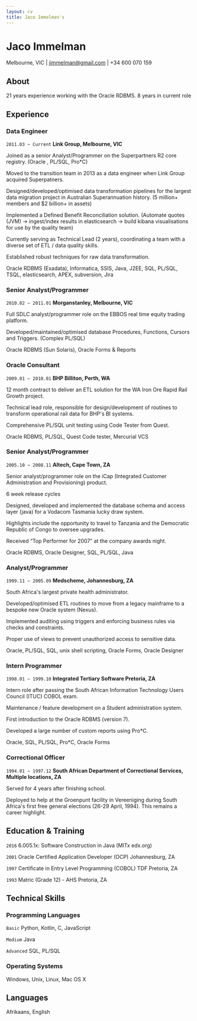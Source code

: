 ```yaml
---
layout: cv
title: Jaco Immelman's
---
```

# Jaco Immelman
<div id="webaddress"> Melbourne, VIC | 
<a target="_blank" href="mailto:jimmelman@gmail.com"><i class="fa fa-envelope-o fa-2x"></i> jimmelman@gmail.com</a> |  <i class="fa fa-mobile fa-2x"></i> +34 600 070 159 
</div>


## About 

21 years experience working with the Oracle RDBMS. 8 years in current role

## Experience

### Data Engineer
`2011.03 ~ Current`
__Link Group, Melbourne, VIC__ 

Joined as a senior Analyst/Programmer on the Superpartners R2 core registry. (Oracle , PL/SQL, Pro*C)

Moved to the transition team in 2013 as a data engineer when Link Group acquired Superpatners.

Designed/developed/optimised data transformation pipelines for the largest data migration project in Australian Superannuation history. (5 million+ members and $2 billion+ in assets) 

Implemented a Defined Benefit Reconciliation solution. (Automate quotes (JVM) -> ingest/index results in elasticsearch -> build kibana visualisations for use by the  quality team)

Currently serving as Technical Lead (2 years), coordinating a team with a diverse set of ETL / data quality skills.

Established robust techniques for raw data transformation.

Oracle RDBMS (Exadata), Informatica, SSIS, Java, J2EE, SQL, PL/SQL, TSQL, elasticsearch, APEX, subversion, Jira


### Senior Analyst/Programmer
`2010.02 ~ 2011.01`
__Morganstanley, Melbourne, VIC__ 

Full SDLC analyst/programmer role on the EBBOS real time equity trading platform.

Developed/maintained/optimised database Procedures, Functions, Cursors and Triggers. (Complex PL/SQL)
 
Oracle RDBMS (Sun Solaris), Oracle Forms & Reports

### Oracle Consultant
`2009.01 ~ 2010.01`
__BHP Billiton, Perth, WA__ 

12 month contract to deliver an ETL solution for the WA Iron Ore Rapid Rail Growth project.
 
Technical lead role, responsible for design/development of routines to transform operational rail data for BHP's BI systems. 

Comprehensive PL/SQL unit testing using Code Tester from Quest.

Oracle RDBMS, PL/SQL, Quest Code tester, Mercurial VCS

### Senior Analyst/Programmer
`2005.10 ~ 2008.11`
__Altech, Cape Town, ZA__ 

Senior analyst/programmer role on the iCap (Integrated Customer Administration and Provisioning) product.

6 week release cycles

Designed, developed and implemented the database schema and access layer (java) for a Vodacom Tasmania lucky draw system.
 
Highlights include the opportunity to travel to Tanzania and the Democratic Republic of Congo to oversee upgrades. 

Received “Top Performer for 2007” at the company awards night. 

Oracle RDBMS, Oracle Designer, SQL, PL/SQL, Java

### Analyst/Programmer
`1999.11 ~ 2005.09`
__Medscheme, Johannesburg, ZA__ 

South Africa's largest private health administrator. 

Developed/optimised ETL routines to move from a legacy mainframe to a bespoke new Oracle system (Nexus). 

Implemented auditing using triggers and enforcing business rules via checks and constraints. 

Proper use of views to prevent unauthorized access to sensitive data. 

Oracle, PL/SQL, SQL, unix shell scripting, Oracle Forms, Oracle Designer

### Intern Programmer
`1998.01 ~ 1999.10`
__Integrated Tertiary Software Pretoria, ZA__ 

Intern role after passing the South African Information Technology Users Council (ITUC) COBOL exam. 

Maintenance / feature development on a Student administration system. 

First introduction to the Oracle RDBMS (version 7). 

Developed a large number of custom reports using Pro*C. 

Oracle, SQL, PL/SQL, Pro*C, Oracle Forms

### Correctional Officer
`1994.01 ~ 1997.12`
__South African Department of Correctional Services, Multiple locations, ZA__ 

Served for 4 years after finishing school.

Deployed to help at the Groenpunt facility in Vereeniging during South Africa's first free general elections (26-29 April, 1994). This remains a career highlight.



## Education & Training

`2016`
6.005.1x: Software Construction in Java (MITx edx.org)

`2001`
Oracle Certified Application Developer (OCP) Johannesburg, ZA

`1997`
Certificate in Entry Level Programming (COBOL) TDF Pretoria, ZA

`1993`
Matric (Grade 12) - AHS Pretoria, ZA

## Technical Skills

### Programming Languages

`Basic`
Python, Kotlin, C, JavaScript

`Medium`
Java

`Advanced`
SQL, PL/SQL

### Operating Systems

Windows, Unix, Linux, Mac OS X

## Languages

Afrikaans, English




<!-- ### Footer

Last updated: Mar 2019 -->


